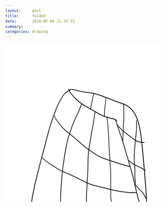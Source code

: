 ```yaml
---
layout:     post
title:      folded
date:       2018-05-04 21:33:33
summary:    
categories: drawing
---
```

![folded](/images/diary/folded.png ".")
